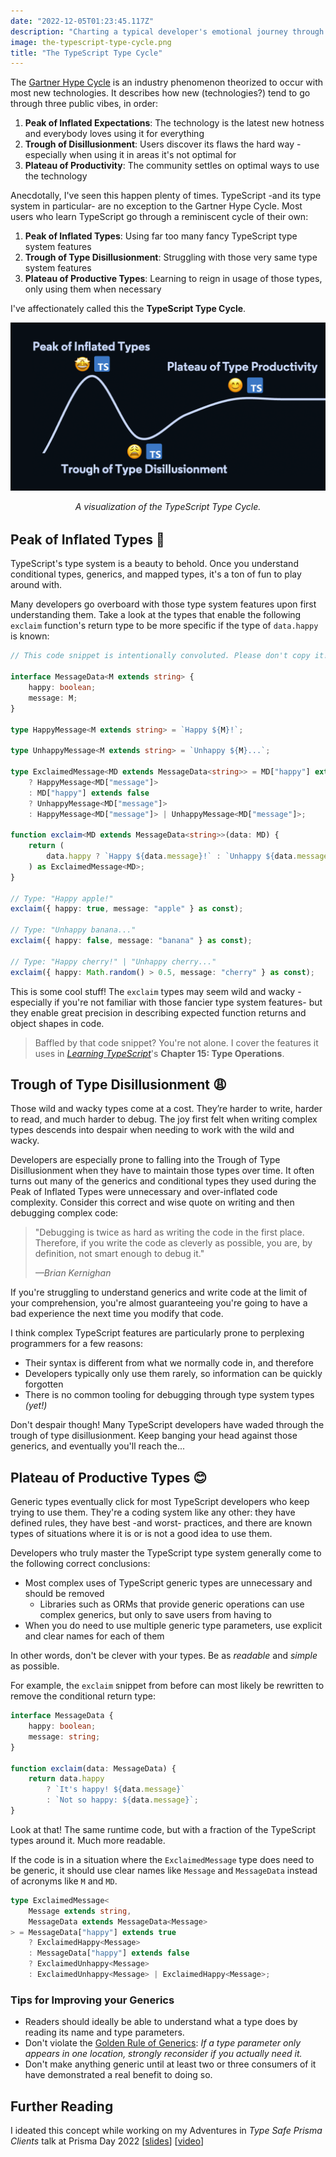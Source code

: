 ```yaml
---
date: "2022-12-05T01:23:45.117Z"
description: "Charting a typical developer's emotional journey through learning TypeScript's type system."
image: the-typescript-type-cycle.png
title: "The TypeScript Type Cycle"
---
```


The [Gartner Hype Cycle](https://wikipedia.org/wiki/Gartner%20Hype%20Cycle) is an industry phenomenon theorized to occur with most new technologies.
It describes how new (technologies?) tend to go through three public vibes, in order:

1. **Peak of Inflated Expectations**: The technology is the latest new hotness and everybody loves using it for everything
2. **Trough of Disillusionment**: Users discover its flaws the hard way - especially when using it in areas it's not optimal for
3. **Plateau of Productivity**: The community settles on optimal ways to use the technology

Anecdotally, I've seen this happen plenty of times.
TypeScript -and its type system in particular- are no exception to the Gartner Hype Cycle.
Most users who learn TypeScript go through a reminiscent cycle of their own:

1. **Peak of Inflated Types**: Using far too many fancy TypeScript type system features
2. **Trough of Type Disillusionment**: Struggling with those very same type system features
3. **Plateau of Productive Types**: Learning to reign in usage of those types, only using them when necessary

I've affectionately called this the **TypeScript Type Cycle**.

!["TypeScript Type Cycle": Single line chart from left to right with a peak at "Peak of Inflated Types 🤩", a trough at "Trough of Type Disillusionment 😩", and a leveling out at "Plateau of .](./the-typescript-type-cycle.png)

<em style="display:block;margin-bottom:2rem;text-align:center;">
A visualization of the TypeScript Type Cycle.
<br />
</em>

## Peak of Inflated Types 🤩

TypeScript's type system is a beauty to behold.
Once you understand conditional types, generics, and mapped types, it's a ton of fun to play around with.

Many developers go overboard with those type system features upon first understanding them.
Take a look at the types that enable the following `exclaim` function's return type to be more specific if the type of `data.happy` is known:

```ts
// This code snippet is intentionally convoluted. Please don't copy it!

interface MessageData<M extends string> {
    happy: boolean;
    message: M;
}

type HappyMessage<M extends string> = `Happy ${M}!`;

type UnhappyMessage<M extends string> = `Unhappy ${M}...`;

type ExclaimedMessage<MD extends MessageData<string>> = MD["happy"] extends true
    ? HappyMessage<MD["message"]>
    : MD["happy"] extends false
    ? UnhappyMessage<MD["message"]>
    : HappyMessage<MD["message"]> | UnhappyMessage<MD["message"]>;

function exclaim<MD extends MessageData<string>>(data: MD) {
    return (
        data.happy ? `Happy ${data.message}!` : `Unhappy ${data.message}...`
    ) as ExclaimedMessage<MD>;
}

// Type: "Happy apple!"
exclaim({ happy: true, message: "apple" } as const);

// Type: "Unhappy banana..."
exclaim({ happy: false, message: "banana" } as const);

// Type: "Happy cherry!" | "Unhappy cherry..."
exclaim({ happy: Math.random() > 0.5, message: "cherry" } as const);
```

This is some cool stuff!
The `exclaim` types may seem wild and wacky -especially if you're not familiar with those fancier type system features- but they enable great precision in describing expected function returns and object shapes in code.

> Baffled by that code snippet?
> You're not alone.
> I cover the features it uses in [_Learning TypeScript_](https://www.learningtypescript.com)'s **Chapter 15: Type Operations**.

## Trough of Type Disillusionment 😩

Those wild and wacky types come at a cost.
They’re harder to write, harder to read, and much harder to debug.
The joy first felt when writing complex types descends into despair when needing to work with the wild and wacky.

Developers are especially prone to falling into the Trough of Type Disillusionment when they have to maintain those types over time.
It often turns out many of the generics and conditional types they used during the Peak of Inflated Types were unnecessary and over-inflated code complexity.
Consider this correct and wise quote on writing and then debugging complex code:

> "Debugging is twice as hard as writing the code in the first place.
> Therefore, if you write the code as cleverly as possible, you are, by definition, not smart enough to debug it."
>
> _—Brian Kernighan_

If you're struggling to understand generics and write code at the limit of your comprehension, you're almost guaranteeing you're going to have a bad experience the next time you modify that code.

I think complex TypeScript features are particularly prone to perplexing programmers for a few reasons:

-   Their syntax is different from what we normally code in, and therefore
-   Developers typically only use them rarely, so information can be quickly forgotten
-   There is no common tooling for debugging through type system types _(yet!)_

Don't despair though!
Many TypeScript developers have waded through the trough of type disillusionment.
Keep banging your head against those generics, and eventually you'll reach the...

## Plateau of Productive Types 😊

Generic types eventually click for most TypeScript developers who keep trying to use them.
They're a coding system like any other: they have defined rules, they have best -and worst- practices, and there are known types of situations where it is or is not a good idea to use them.

Developers who truly master the TypeScript type system generally come to the following correct conclusions:

-   Most complex uses of TypeScript generic types are unnecessary and should be removed
    -   Libraries such as ORMs that provide generic operations can use complex generics, but only to save users from having to
-   When you do need to use multiple generic type parameters, use explicit and clear names for each of them

In other words, don't be clever with your types.
Be as _readable_ and _simple_ as possible.

For example, the `exclaim` snippet from before can most likely be rewritten to remove the conditional return type:

```ts
interface MessageData {
    happy: boolean;
    message: string;
}

function exclaim(data: MessageData) {
    return data.happy
        ? `It's happy! ${data.message}`
        : `Not so happy: ${data.message}`;
}
```

Look at that!
The same runtime code, but with a fraction of the TypeScript types around it.
Much more readable.

If the code is in a situation where the `ExclaimedMessage` type does need to be generic, it should use clear names like `Message` and `MessageData` instead of acronyms like `M` and `MD`.

```ts
type ExclaimedMessage<
    Message extends string,
    MessageData extends MessageData<Message>
> = MessageData["happy"] extends true
    ? ExclaimedHappy<Message>
    : MessageData["happy"] extends false
    ? ExclaimedUnhappy<Message>
    : ExclaimedUnhappy<Message> | ExclaimedHappy<Message>;
```

### Tips for Improving your Generics

-   Readers should ideally be able to understand what a type does by reading its name and type parameters.
-   Don't violate the [Golden Rule of Generics](https://effectivetypescript.com/2020/08/12/generics-golden-rule): _If a type parameter only appears in one location, strongly reconsider
    if you actually need it._
-   Don't make anything generic until at least two or three consumers of it have demonstrated a real benefit to doing so.

## Further Reading

I ideated this concept while working on my Adventures in _Type Safe Prisma Clients_ talk at Prisma Day 2022 [[slides](https://1drv.ms/p/s!AvUc1cvPrJnWvtQLoqKbcgSfwfAZYw?e=fR6JqZ "Prisma Day 2022 slides")] [[video](https://www.youtube.com/watch?v=uFj4qsyGvH0&ab_channel=Prisma "Prisma Day 2022 video")]
